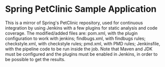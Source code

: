 # Spring PetClinic Sample Application 

This is a mirror of Spring's PetClinic repository, used for continuous integration by using Jenkins with a few plugins for static analysis and code coverage.
The modified/added files are:
	pom.xml, with the plugin configuration to work with jenkins;
	findbugs.xml, with findbugs rules;
	checkstyle.xml, with checkstyle rules;
	pmd.xml, with PMD rules;
	Jenkinsfile, with the pipeline code to be run inside the job.
Note that Maven and JDK must be configured and the plugins must be enabled in Jenkins, in order to be possible to get the results.